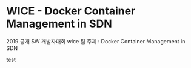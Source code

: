 # WICE - Docker Container Management in SDN

2019 공개 SW 개발자대회 wice 팀
주제 : Docker Container Management in SDN

test